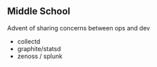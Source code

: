 ##  Middle School

Advent of sharing concerns between ops and dev

- collectd
- graphite/statsd
- zenoss / splunk
